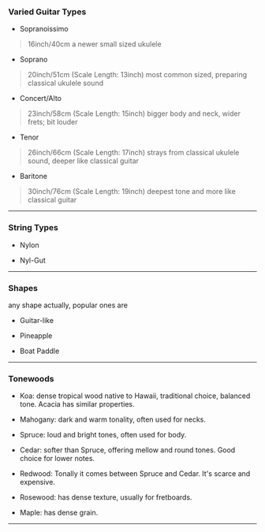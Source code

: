 
### Varied Guitar Types

* Sopranoissimo

> 16inch/40cm
> a newer small sized ukulele


* Soprano

> 20inch/51cm (Scale Length: 13inch)
> most common sized, preparing classical ukulele sound


* Concert/Alto

> 23inch/58cm (Scale Length: 15inch)
> bigger body and neck, wider frets; bit louder


* Tenor

> 26inch/66cm (Scale Length: 17inch)
> strays from classical ukulele sound, deeper like classical guitar


* Baritone

> 30inch/76cm (Scale Length: 19inch)
> deepest tone and more like classical guitar


---

### String Types

* Nylon

* Nyl-Gut

---

### Shapes

any shape actually, popular ones are

* Guitar-like

* Pineapple

* Boat Paddle

---

### Tonewoods

* Koa: dense tropical wood native to Hawaii, traditional choice, balanced tone. Acacia has similar properties.

* Mahogany: dark and warm tonality, often used for necks.

* Spruce: loud and bright tones, often used for body.

* Cedar: softer than Spruce, offering mellow and round tones. Good choice for lower notes.

* Redwood: Tonally it comes between Spruce and Cedar. It's scarce and expensive.

* Rosewood: has dense texture, usually for fretboards.

* Maple: has dense grain.

---
